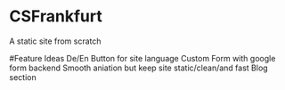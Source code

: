 # CSFrankfurt

A static site from scratch

#Feature Ideas
De/En Button for site language
Custom Form with google form backend
Smooth aniation but keep site static/clean/and fast
Blog section
